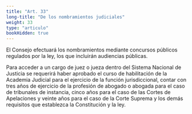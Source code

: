 ```yaml
---
title: "Art. 33"
long-title: "De los nombramientos judiciales"
weight: 33
type: "articulo"
bookHidden: true
---
```

El Consejo efectuará los nombramientos mediante concursos públicos regulados por la ley, los que incluirán audiencias públicas.
 
Para acceder a un cargo de juez o jueza dentro del Sistema Nacional de Justicia se requerirá haber aprobado el curso de habilitación de la Academia Judicial para el ejercicio de la función jurisdiccional, contar con tres años de ejercicio de la profesión de abogado o abogada para el caso de tribunales de instancia, cinco años para el caso de las Cortes de Apelaciones y veinte años para el caso de la Corte Suprema y los demás requisitos que establezca la Constitución y la ley.
